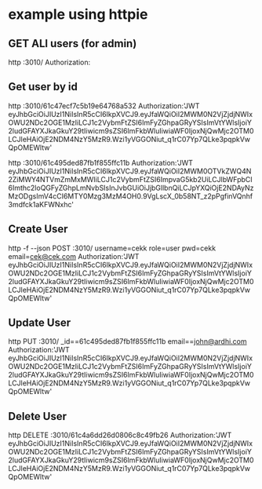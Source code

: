 # example using httpie

## GET ALl users (for admin)
http :3010/ Authorization:

## Get user by id
http :3010/61c47ecf7c5b19e64768a532 Authorization:'JWT eyJhbGciOiJIUzI1NiIsInR5cCI6IkpXVCJ9.eyJfaWQiOiI2MWM0N2VjZjdjNWIxOWU2NDc2OGE1MzIiLCJ1c2VybmFtZSI6ImFyZGhpaGRyYSIsImVtYWlsIjoiY2ludGFAYXJkaGkuY29tIiwicm9sZSI6ImFkbWluIiwiaWF0IjoxNjQwMjc2OTM0LCJleHAiOjE2NDM4NzY5MzR9.Wzi1yVGGONiut_q1rC07Yp7QLke3pqpkVwQpOMEWltw'

http :3010/61c495ded87fb1f855ffc11b Authorization:'JWT eyJhbGciOiJIUzI1NiIsInR5cCI6IkpXVCJ9.eyJfaWQiOiI2MWM0OTVkZWQ4N2ZiMWY4NTVmZmMxMWIiLCJ1c2VybmFtZSI6ImpvaG5kb2UiLCJlbWFpbCI6Imthc2loQGFyZGhpLmNvbSIsInJvbGUiOiJjbGllbnQiLCJpYXQiOjE2NDAyNzMzODgsImV4cCI6MTY0Mzg3MzM4OH0.9VgLscX_0b58NT_z2pPgfinVQnhf3mdfck1aKFWNxhc'

## Create User 
http -f --json POST :3010/ username=cekk role=user pwd=cekk email=cek@cek.com Authorization:'JWT eyJhbGciOiJIUzI1NiIsInR5cCI6IkpXVCJ9.eyJfaWQiOiI2MWM0N2VjZjdjNWIxOWU2NDc2OGE1MzIiLCJ1c2VybmFtZSI6ImFyZGhpaGRyYSIsImVtYWlsIjoiY2ludGFAYXJkaGkuY29tIiwicm9sZSI6ImFkbWluIiwiaWF0IjoxNjQwMjc2OTM0LCJleHAiOjE2NDM4NzY5MzR9.Wzi1yVGGONiut_q1rC07Yp7QLke3pqpkVwQpOMEWltw'

## Update User 
http PUT :3010/ _id==61c495ded87fb1f855ffc11b email==john@ardhi.com Authorization:'JWT eyJhbGciOiJIUzI1NiIsInR5cCI6IkpXVCJ9.eyJfaWQiOiI2MWM0N2VjZjdjNWIxOWU2NDc2OGE1MzIiLCJ1c2VybmFtZSI6ImFyZGhpaGRyYSIsImVtYWlsIjoiY2ludGFAYXJkaGkuY29tIiwicm9sZSI6ImFkbWluIiwiaWF0IjoxNjQwMjc2OTM0LCJleHAiOjE2NDM4NzY5MzR9.Wzi1yVGGONiut_q1rC07Yp7QLke3pqpkVwQpOMEWltw'

## Delete User
http DELETE :3010/61c4a6dd26d0806c8c49fb26 Authorization:'JWT eyJhbGciOiJIUzI1NiIsInR5cCI6IkpXVCJ9.eyJfaWQiOiI2MWM0N2VjZjdjNWIxOWU2NDc2OGE1MzIiLCJ1c2VybmFtZSI6ImFyZGhpaGRyYSIsImVtYWlsIjoiY2ludGFAYXJkaGkuY29tIiwicm9sZSI6ImFkbWluIiwiaWF0IjoxNjQwMjc2OTM0LCJleHAiOjE2NDM4NzY5MzR9.Wzi1yVGGONiut_q1rC07Yp7QLke3pqpkVwQpOMEWltw'